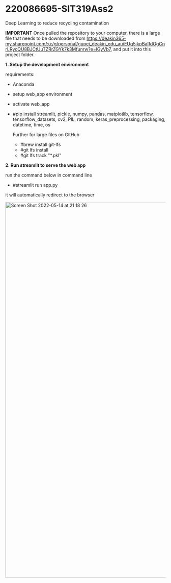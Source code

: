 # 220086695-SIT319Ass2
Deep Learning to reduce recycling contamination

**IMPORTANT**
Once pulled the repository to your computer, there is a large file that needs to be downloaded from https://deakin365-my.sharepoint.com/:u:/g/personal/gupei_deakin_edu_au/EUq5ikpBaRdOgCnrLRycQU8BJCtUuTZRrZGYk7k3Mfunrw?e=lGyVb7, and put it into this project folder.

**1. Setup the development environment**

requirements:
- Anaconda
- setup web_app environment
- activate web_app
- #pip install
      streamlit,
      pickle,
      numpy,
      pandas,
      matplotlib,
      tensorflow,
      tensorflow_datasets,
      cv2,
      PIL,
      random,
      keras_preprocessing,
      packaging,
      datetime,
      time,
      os
  
  Further for large files on GitHub
  - #brew install git-lfs
  - #git lfs install
  - #git lfs track "*.pkl"
  
  
**2. Run streamlit to serve the web app**

  run the command below in command line
  - #streamlit run app.py
  
  it will automatically redirect to the browser

<img width="1179" alt="Screen Shot 2022-05-14 at 21 18 26" src="https://user-images.githubusercontent.com/87626621/168423476-8dfbf636-0688-4a43-aaa6-fbee9a5a9a77.png">

